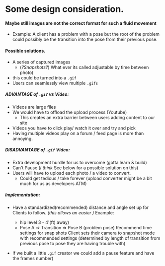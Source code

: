 # Some design consideration.

#### Maybe still images are not the correct format for such a fluid movement

- Example: A client has a problem with a pose but the root of the problem could possibly be the transition into the pose from their previous pose.


#### Possible solutions.
- A series of captured images
  - (_?Snapshots?_) What ever its called adjustable by time between photo)
- this could be turned into a `.gif`
- Users can seamlessly view multiple `.gifs`

##### ADVANTAGE of `.gif` vs Video:
  - Videos are large files
  - We would have to offload the upload process (Youtube)
    - This creates an extra barrier between users adding content to our site
  - Videos you have to click play/ watch it over and try and pick
  - Having multiple videos play on a forum / feed page is more than annoying.

##### DISADVANTAGE of `.gif` Video:
  - Extra development hurdle for us to overcome (gotta learn & build)
  - Can't Pause (_I think_ See below for a possible solution on this)
  - Users will have to upload each photo / a video to convert.
    - Could get tedious / take forever (upload converter might be a bit much for us as developers ATM)



##### Implementation:
- Have a standardized(recommended) distance and angle set up for Clients to follow.
_(this allows an easier )_
  Example:
  - hip level 3 - 4'(ft) away)
  - Pose A => Transition => Pose B (problem pose) Recommend time settings for snap shots
Client sets their camera to snapshot mode with recommended settings (determined by length of transition from previous pose to pose they are having trouble with)


- If we built a little `.gif` creator we could add a pause feature and have the frames number)
